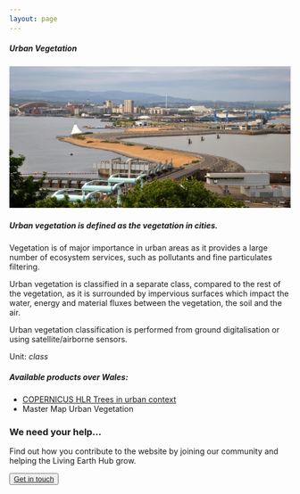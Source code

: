 ```yaml
---
layout: page
---
```


<!-- Content-section-start -->
<div class="container">
    <div class="row">
        <div class="col-12 mt-60">
            <h5 class="common-title">Urban Vegetation</h5>
        </div>
        <div class="col-xs-12 col-sm-12 col-ms-9 col-lg-9 col-xl-9 col-xxl-9">
            <div class="pb-5">
                <img src="/assets/img/wales/big/urban-vegetation.jpg" class="img-fluid" alt="Urban Vegetation">
            </div>
            <div>
                <h5 class="font-weight-bold">Urban vegetation is defined as the vegetation in cities.</h5>
                <div class="pt-4">
                    <p>Vegetation is of major importance in urban areas as it provides a large number of ecosystem services, such as pollutants and fine particulates filtering.</p>
                    <p>Urban vegetation is classified in a separate class, compared to the rest of the vegetation, as it is surrounded by impervious surfaces which impact the water, energy and material fluxes between the vegetation, the soil and the air.</p>
                    <p>Urban vegetation classification is performed from ground digitalisation or using satellite/airborne sensors.</p>
                    <p>Unit: <i>class</i></p>
                </div>
                <div class="py-5">
                    <h5 class="font-weight-bold mb-4">Available products over Wales:</h5>
                    <ul class="list-title">
                        <li class="list-item"><a href="https://land.copernicus.eu/pan-european/high-resolution-layers/forests/forest-type-1/expert-products/forest-additional-support-layer/view" target="_blank">COPERNICUS&nbsp;HLR Trees in urban context</a></li>
                        <li class="list-item">Master Map Urban Vegetation</li>
                    </ul>
                </div>
            </div>
        </div>
        <!-- Content-section-end -->
    </div>
</div>
<!-- Content-section-end -->

<!-- get-in-section-Start -->
<div class="container mb-100">
    <div class="get-in-section-main">
        <div class="get-in-section-dsc">
            <h3>We need your help&hellip;</h3>
            <p>Find out how you contribute to the website by joining our community and helping the Living Earth Hub grow.</p>
        </div>
        <button type="button"><a href="/contact/">Get in touch</a></button>
    </div>
</div>
<!-- get-in-section-End -->


